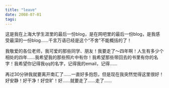 ```yaml
---
title: "leave"
date: 2008-07-01
tags:
---
```


这是我在上海大学生涯里的最后一份blog，是在网吧里的最后一份blog，是我感受最深的一份blog……千言万语已经是这个“不舍”不能概括的了！

我敬爱的各位老师，我可爱的那些同学、朋友！我要走了～四年啊！人生有多少个相处的四年……我希望我的那些照片中有你！我希望那些带回去的书里有你的名字！我希望你记得我qq的名字，记得我的email，记得……

再过30分钟我就要离开南汇了……一直好多抱怨，但是现在我突然觉得这里很好！好安静！好干净！好空旷！好……就要走了……走了……
